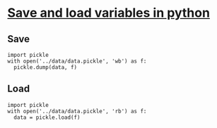 # [Save and load variables in python](http://www.jessicayung.com/how-to-use-pickle-to-save-and-load-variables-in-python/)
## Save
    import pickle
    with open('../data/data.pickle', 'wb') as f:
      pickle.dump(data, f)
## Load
    import pickle
    with open('../data/data.pickle', 'rb') as f:
      data = pickle.load(f)
